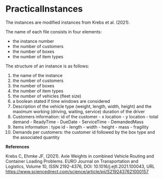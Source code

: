 # PracticalInstances
The instances are modified instances from Krebs et al. (2021). 

The name of each file consists in four elements:
- the instance number
- the number of customers
- the number of boxes
- the number of item types

The structure of an instance is as follows:
1. the name of the instance
2. the number of customers
3. the number of boxes
4. the number of item types
5. the number of vehicles (fleet size)
6. a boolean stated if time windows are considered
7. Description of the vehicle type (weight, length, width, height) and the maximum working (driving, waiting, service) duration of the driver
8. Customers information: id of the customer - x location - y location - total demand - ReadyTime - DueDate - ServiceTime - DemandedMass
9. Items information : type id - length - width - height - mass - fragility
10. Demands per customers: the customer id followed by the box type and the associated quantity


**References**

Krebs C, Ehmke JF, (2021). Axle Weights in combined Vehicle Routing and Container Loading Problems. EURO Journal on Transportation and Logistics, Volume 10, ISSN 2192-4376, DOI: 10.1016/j.ejtl.2021.100043,
URL https://www.sciencedirect.com/science/article/pii/S2192437621000157
